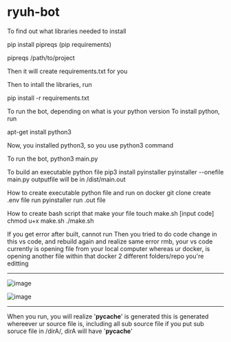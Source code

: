 # ryuh-bot

To find out what libraries needed to install

pip install pipreqs (pip requirements)

pipreqs /path/to/project

Then it will create requirements.txt for you

Then to intall the libraries, run

pip install -r requirements.txt


To run the bot, 
depending on what is your python version
To install python, run

apt-get install python3

Now, you installed python3, so you use python3 command

To run the bot,
python3 main.py


To build an executable python file
pip3 install pyinstaller
pyinstaller --onefile main.py
outputfile will be in /dist/main.out

How to create executable python file and run on docker
git clone
create .env file
run pyinstaller
run .out file

How to create bash script that make your file
touch make.sh
[input code]
chmod u+x make.sh
./make.sh

If you get error after built, cannot run
Then you tried to do code change in this vs code,
and rebuild again and realize same error
rmb, your vs code currently is opening file from your local computer
whereas ur docker, is opening another file within that docker
2 different folders/repo you're editting

------------------------
![image](https://github.com/lolzz77/ryuh-bot/assets/61287457/ed6004bb-a0bf-4aa0-b09b-6767b460afd4)

![image](https://github.com/lolzz77/ryuh-bot/assets/61287457/bd54da48-edc7-4f20-9fce-f9356ac7e1b8)

------------------------
When you run, you will realize '__pycache__' is generated
this is generated whereever ur source file is, including all sub source file
if you put sub soruce file in /dirA/,
dirA will have '__pycache__'